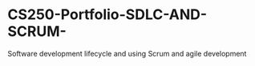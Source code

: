 # CS250-Portfolio-SDLC-AND-SCRUM-
Software development lifecycle and using Scrum and agile development
